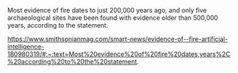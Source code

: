 Most evidence of fire dates to just 200,000 years ago, and only five archaeological sites have been found with evidence older than 500,000 years, according to the statement.

https://www.smithsonianmag.com/smart-news/evidence-of--fire-artificial-intelligence-180980319/#:~:text=Most%20evidence%20of%20fire%20dates,years%2C%20according%20to%20the%20statement.

